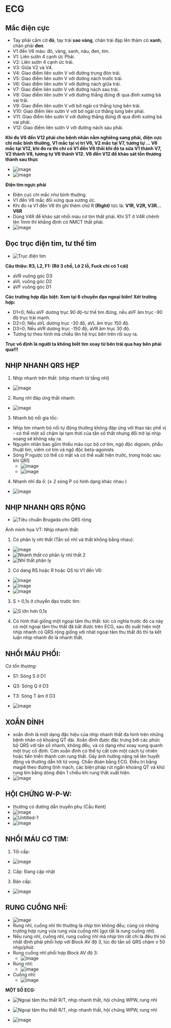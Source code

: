 # ECG #

## Mắc điện cực ##

- Tay phải cầm cờ **đỏ**, tay trái **sao vàng**, chân trái đạp lên thảm cỏ **xanh**, chân phải **đen**.
- V1 đến V6 màu: đỏ, vàng, xanh, nâu, đen, tím.
- V1: Liên sườn 4 cạnh ức Phải.
- V2: Liên sườn 4 cạnh ức trái.
- V3: Giữa V2 và V4.
- V4: Giao điểm liên sườn V với đường trung đòn trái.
- V5: Giao điểm liên sườn V với đường nách trước trái.
- V6: Giao điểm liên sườn V với đường nách giữa trái.
- V7: Giao điểm liên sườn V với đường nách sau trái.
- V8: Giao điểm liên sườn V với đường thẳng đứng đi qua đỉnh xương bả vai trái.
- V9: Giao điểm liên sườn V với bờ ngài cơ thẳng lưng bên trái.
- V10: Giao điểm liên sườn V với bờ ngài cơ thẳng lưng bên phải.
- V11: Giao điểm liên sườn V với đường thẳng đứng đi qua đỉnh xương bả vai phải.
- V12: Giao điểm liên sườn V với đường nách sau phải.

**Khi đo V6 đến V12 phải cho bệnh nhân nằm nghiêng sang phải, điện cực chi mắc bình thường, V1 mắc tại vị trí V6, V2 mắc tại V7, tương tự ... V6 mắc tại V12, khi đo ra thì chỉ có V1 đến V6 thôi khi đó ta sửa V1 thành V7, V2 thành V8, tương tự V6 thành V12. V6 đến V12 để khảo sát tổn thương thành sau thực**

- ![image](https://user-images.githubusercontent.com/82578024/180625786-62c91daf-64dc-4f76-8b4c-10a34b69484a.png)
- ![image](https://user-images.githubusercontent.com/82578024/180625801-55341681-547f-4389-948b-1ffb92d0eb1b.png)

**Điện tim ngực phải**

- Điện cực chi mắc như bình thường.
- V1 đến V6 mắc đối xứng qua xương ức.
- Khi đo ra V1 đến V6 thì ghi thêm chữ R **(Right)** tức là: **V1R, V2R, V3R... V6R**
- Dùng V4R để khảo sát nhồi máu cơ tim thất phải. Khi ST ở V4R chênh lên 1mm thì khẳng định có NMCT thất phải.
- ![image](https://user-images.githubusercontent.com/82578024/180625762-0c01e10f-74a0-4d08-bcdc-60e2d5188f56.png)

## Đọc trục điện tim, tư thế tim ##

- ![Trục điện tim](https://user-images.githubusercontent.com/82578024/176445101-f77852b0-a423-4fad-8a52-b6cf001c05dc.png)

**Câu thiệu: R3, L2, F1: (Rờ 3 chỗ, Lờ 2 lỗ, Fuck chỉ có 1 cái)**
- aVR vuông góc D3
- aVL vuông góc D2
- aVF vuông góc D1

**Các trường hợp đặc biệt: Xem tại 6 chuyển đạo ngoại biên! Xét trường hợp:**

- D1=0; Nếu aVF dương trục 90 độ-tư thế tim đứng, nếu aVF âm trục -90 độ trục trái mạnh.
- D2=0; Nếu aVL dương trục -30 độ, aVL âm trục 150 độ.
- D3=0; Nếu aVR dương trục -150 độ, aVR âm trục 30 độ.
- Tương tự theo hình mà chiếu lên hệ trục bên trên rồi suy ra.

**Trục vô định là người ta không biết tim xoay từ bên trái qua hay bên phải qua!!!**

## NHỊP NHANH QRS HẸP ##

1. Nhịp nhanh trên thất: (nhịp nhanh từ tầng nhĩ)

- ![image](https://github.com/BsNgChiThanh/ECG/assets/82578024/97cd2175-cefa-4049-94f9-7606f4325188)

2. Rung nhĩ đáp ứng thất nhanh:

- ![image](https://github.com/BsNgChiThanh/ECG/assets/82578024/65551210-36be-4fdc-9168-48873bd9e7aa)

3. Nhanh bộ nối gia tốc:
- Nhịp tim nhanh bộ nối tự động thường không đáp ứng với thao tác phế vị - có thể một số chậm lại tạm thời của tần số thất nhưng đổi trở lại nhịp xoang sẽ không xảy ra.
- Nguyên nhân bao gồm thiếu máu cục bộ cơ tim, ngộ độc digoxin, phẫu thuật tim, viêm cơ tim và ngộ độc beta-agonists
- Sóng P ngược có thể có mặt và có thể xuất hiện trước, trong hoặc sau khi QRS
  - ![image](https://github.com/BsNgChiThanh/ECG/assets/82578024/2a07d179-6dc2-4a7c-8e73-37250243b1e1)
  - ![image](https://github.com/BsNgChiThanh/ECG/assets/82578024/4619ab9d-030c-4f4b-8800-2f62de692fd0)
4. Nhanh nhĩ đa ổ: (≥ 2 sóng P có hình dạng khác nhau )
- ![image](https://github.com/BsNgChiThanh/ECG/assets/82578024/81ef6b9e-228b-4b19-8a0a-cd6ddfaff6f4)

## NHỊP NHANH QRS RỘNG ##

- ![Tiêu chuẩn Brugada cho QRS rộng](https://user-images.githubusercontent.com/82578024/217410609-f64ed3b2-dc4b-477a-8856-0277ced04ea1.jpg)

Ảnh minh họa VT: Nhịp nhanh thất:

1. Có phân ly nhĩ thất (Tần số nhĩ và thất không bằng nhau):

- ![image](https://github.com/BsNgChiThanh/ECG/assets/82578024/96c0d120-2c3a-4da9-88fd-56d63f6e7046)
- ![Nhanh thất có phân ly nhĩ thất 2](https://user-images.githubusercontent.com/82578024/177109531-609aa58c-b8f6-4819-8da3-b3300a2a7469.gif)
- ![Nhĩ thất phân ly](https://user-images.githubusercontent.com/82578024/177112228-86261d95-4380-49d5-aa9e-a5faff1aabce.jpg)

2. Có dang RS hoặc R hoặc QS từ V1 đến V6:

- ![image](https://github.com/BsNgChiThanh/ECG/assets/82578024/b4eb0cfc-c739-4b5e-b19d-46e2f27939b5)
- ![image](https://github.com/BsNgChiThanh/ECG/assets/82578024/0e527b9b-12fa-400e-b237-9332d903910c)
- ![image](https://github.com/BsNgChiThanh/ECG/assets/82578024/3662759c-0c2c-479d-9ced-818bae075b4f)

3. S > 0,1s ở chuyển đạo trước tim:

- ![S lớn hơn 0,1s](https://user-images.githubusercontent.com/82578024/177112176-9f906aa1-45a3-4d19-87dc-3d2bdf66c5da.gif)

4. Có hình thái giống một ngoại tâm thu thất: tức có nghĩa trước đó ca này có một ngoại tâm thu thất đã bắt được trên ECG, sau đó xuất hiện một nhịp nhanh có QRS rộng giống với nhát ngoại tâm thu thất đó thì ta kết luận nhịp nhanh đó là nhanh thất.

## NHỒI MÁU PHỔI: ##

*Có tổn thương:*

- S1: Sóng S ở D1
- Q3: Sóng Q ở D3
- T3: Sóng T âm ở D3

- ![image](https://github.com/BsNgChiThanh/ECG/assets/82578024/9beb1a83-4482-4281-82ac-c6425a6d4307)

## XOẮN ĐỈNH ##
- xoắn đỉnh là một dạng đặc hiệu của nhịp nhanh thất đa hình trên những bệnh nhân có khoảng QT dài. Xoắn đỉnh được đặc trưng bởi các phức bộ QRS với tần số nhanh, không đều, và có dạng như xoay xung quanh một trục cố định. Cơn xoắn đỉnh có thể tự cắt cơn một cách tự nhiên hoặc tiến triển thành cơn rung thất. Gây ảnh hưởng nặng nề lên huyết động và thường dẫn tới tử vong. Chẩn đoán bằng ECG. Điều trị bằng magiê theo đường tĩnh mạch, các biện pháp rút ngắn khoảng QT và khử rung tim bằng dòng điện 1 chiều khi rung thất xuất hiện.
- ![image](https://github.com/BsNgChiThanh/ECG/assets/82578024/90f27247-b3d3-4510-8492-865b908a21a2)

## HỘI CHỨNG W-P-W: ##
- thường có đường dẫn truyền phụ (Cầu Kent)
- ![image](https://github.com/BsNgChiThanh/ECG/assets/82578024/76651f7b-c175-46ba-8bbc-14bb490bf75b)
- ![Untitled-1](https://github.com/BsNgChiThanh/ECG/assets/82578024/8f26c39f-c801-4f93-a88a-241c5c65c478)
- ![image](https://github.com/BsNgChiThanh/ECG/assets/82578024/197d4b88-195c-424c-a686-3225ef348df7)

## NHỒI MÁU CƠ TIM: ##

1. Tối cấp:

- ![image](https://github.com/BsNgChiThanh/ECG/assets/82578024/31027c16-4b8a-4713-96f3-c54d5eec44ea)

2. Cấp: Đang cập nhật

3. Bán cấp:

- ![image](https://github.com/BsNgChiThanh/ECG/assets/82578024/824bbbf6-35dc-4f8f-91ea-8e2681f4fce3)

## RUNG CUỒNG NHĨ: ##
- ![image](https://github.com/BsNgChiThanh/ECG/assets/82578024/1b4329b9-6eb3-4312-bced-98d2ecdf29c0)
- Rung nhĩ, cuồng nhĩ thì thường là nhịp tim không đều; cũng có những trường hợp rung vừa rung vừa cuồng nhĩ (gọi tắt là rung cuồng nhĩ).
- Nếu rung nhĩ, cuồng nhĩ, rung cuồng nhĩ mà nhịp tim rất chi là đều thì nó nhất định phải phối hợp với Block AV độ 3, lúc đó tần số QRS chậm ≤ 50 nhịp/phút.
- Rung cuồng nhĩ phối hợp Block AV độ 3:
  - ![image](https://github.com/BsNgChiThanh/ECG/assets/82578024/e5710fd3-6c57-4142-aad4-2c2c82da0116)
- Rung nhĩ:
  - ![image](https://github.com/BsNgChiThanh/ECG/assets/82578024/e036dcbd-9e99-4014-a342-ec0583998e40)
- Cuồng nhĩ:
  - ![image](https://github.com/BsNgChiThanh/ECG/assets/82578024/85e4c4c1-164e-4c9a-8778-99c443a2dc65)

**MỘT SỐ ECG:**

- ![Ngoại tâm thu thất R/T, nhịp nhanh thất, hội chứng WPW, rung nhĩ](https://user-images.githubusercontent.com/82578024/178625217-6de098ed-ec9a-4929-b93a-c323e24ac708.jpg)

- ![Ngoại tâm thu thất R/T, nhịp nhanh thất, hội chứng WPW, rung nhĩ](https://user-images.githubusercontent.com/82578024/178625257-1308437b-b4d2-488d-aecc-49feaa1dd516.jpg)

- ![image](https://github.com/BsNgChiThanh/ECG/assets/82578024/36f14ced-2b9d-4e17-aab6-ab345ed1bc5c)

